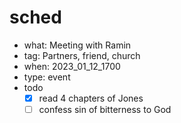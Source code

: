 # sched
- what: Meeting with Ramin
- tag: Partners, friend, church
- when: 2023_01_12_1700
- type: event
- todo
  - [x] read 4 chapters of Jones
  - [ ] confess sin of bitterness to God
